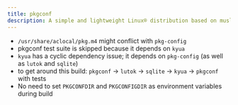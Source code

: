 ```yaml
---
title: pkgconf
description: A simple and lightweight Linux® distribution based on musl libc and toybox
---
```


- `/usr/share/aclocal/pkg.m4` might conflict with `pkg-config`
- pkgconf test suite is skipped because it depends on `kyua`
- `kyua` has a cyclic dependency issue; it depends on `pkg-config` (as well as `lutok` and `sqlite`)
- to get around this build: `pkgconf` -> `lutok` -> `sqlite` -> `kyua` -> `pkgconf` with tests
- No need to set `PKGCONFDIR` and `PKGCONFIGDIR` as environment variables during build
